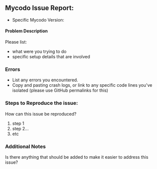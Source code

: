 ## Mycodo Issue Report:
  - Specific Mycodo Version:
 
#### Problem Description
Please list:

  - what were you trying to do
  - specific setup details that are involved
 
### Errors
  - List any errors you encountered.
  - Copy and pasting crash logs, or link to any specific
code lines you've isolated (please use GitHub permalinks for this)


### Steps to Reproduce the issue:
How can this issue be reproduced?
 1. step 1
 2. step 2...
 3. etc
 
### Additional Notes
Is there anything that should be added to make it easier
to address this issue?